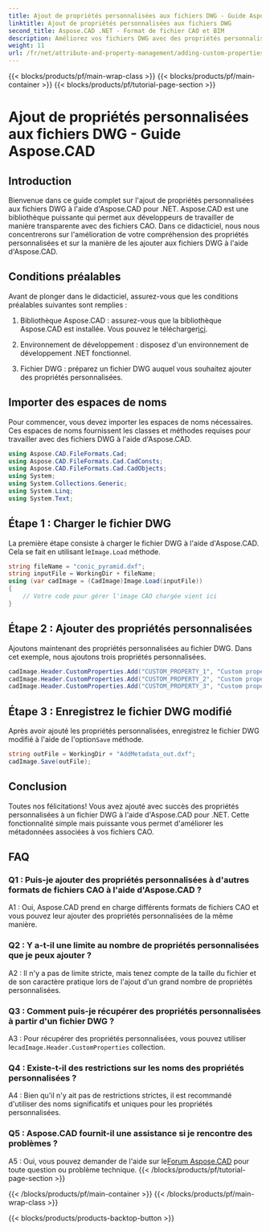 ```yaml
---
title: Ajout de propriétés personnalisées aux fichiers DWG - Guide Aspose.CAD
linktitle: Ajout de propriétés personnalisées aux fichiers DWG
second_title: Aspose.CAD .NET - Format de fichier CAO et BIM
description: Améliorez vos fichiers DWG avec des propriétés personnalisées à l'aide d'Aspose.CAD pour .NET. Suivez notre guide étape par étape pour ajouter des métadonnées significatives sans effort.
weight: 11
url: /fr/net/attribute-and-property-management/adding-custom-properties-to-dwg/
---
```


{{< blocks/products/pf/main-wrap-class >}}
{{< blocks/products/pf/main-container >}}
{{< blocks/products/pf/tutorial-page-section >}}

# Ajout de propriétés personnalisées aux fichiers DWG - Guide Aspose.CAD

## Introduction

Bienvenue dans ce guide complet sur l'ajout de propriétés personnalisées aux fichiers DWG à l'aide d'Aspose.CAD pour .NET. Aspose.CAD est une bibliothèque puissante qui permet aux développeurs de travailler de manière transparente avec des fichiers CAO. Dans ce didacticiel, nous nous concentrerons sur l'amélioration de votre compréhension des propriétés personnalisées et sur la manière de les ajouter aux fichiers DWG à l'aide d'Aspose.CAD.

## Conditions préalables

Avant de plonger dans le didacticiel, assurez-vous que les conditions préalables suivantes sont remplies :

1.  Bibliothèque Aspose.CAD : assurez-vous que la bibliothèque Aspose.CAD est installée. Vous pouvez le télécharger[ici](https://releases.aspose.com/cad/net/).

2. Environnement de développement : disposez d'un environnement de développement .NET fonctionnel.

3. Fichier DWG : préparez un fichier DWG auquel vous souhaitez ajouter des propriétés personnalisées.

## Importer des espaces de noms

Pour commencer, vous devez importer les espaces de noms nécessaires. Ces espaces de noms fournissent les classes et méthodes requises pour travailler avec des fichiers DWG à l'aide d'Aspose.CAD.

```csharp
using Aspose.CAD.FileFormats.Cad;
using Aspose.CAD.FileFormats.Cad.CadConsts;
using Aspose.CAD.FileFormats.Cad.CadObjects;
using System;
using System.Collections.Generic;
using System.Linq;
using System.Text;
```

## Étape 1 : Charger le fichier DWG

 La première étape consiste à charger le fichier DWG à l'aide d'Aspose.CAD. Cela se fait en utilisant le`Image.Load` méthode.

```csharp
string fileName = "conic_pyramid.dxf";
string inputFile = WorkingDir + fileName;
using (var cadImage = (CadImage)Image.Load(inputFile))
{
    // Votre code pour gérer l'image CAO chargée vient ici
}
```

## Étape 2 : Ajouter des propriétés personnalisées

Ajoutons maintenant des propriétés personnalisées au fichier DWG. Dans cet exemple, nous ajoutons trois propriétés personnalisées.

```csharp
cadImage.Header.CustomProperties.Add("CUSTOM_PROPERTY_1", "Custom property test 1");
cadImage.Header.CustomProperties.Add("CUSTOM_PROPERTY_2", "Custom property test 2");
cadImage.Header.CustomProperties.Add("CUSTOM_PROPERTY_3", "Custom property test 3");
```

## Étape 3 : Enregistrez le fichier DWG modifié

 Après avoir ajouté les propriétés personnalisées, enregistrez le fichier DWG modifié à l'aide de l'option`Save` méthode.

```csharp
string outFile = WorkingDir + "AddMetadata_out.dxf";
cadImage.Save(outFile);
```

## Conclusion

Toutes nos félicitations! Vous avez ajouté avec succès des propriétés personnalisées à un fichier DWG à l'aide d'Aspose.CAD pour .NET. Cette fonctionnalité simple mais puissante vous permet d'améliorer les métadonnées associées à vos fichiers CAO.

## FAQ

### Q1 : Puis-je ajouter des propriétés personnalisées à d'autres formats de fichiers CAO à l'aide d'Aspose.CAD ?

A1 : Oui, Aspose.CAD prend en charge différents formats de fichiers CAO et vous pouvez leur ajouter des propriétés personnalisées de la même manière.

### Q2 : Y a-t-il une limite au nombre de propriétés personnalisées que je peux ajouter ?

A2 : Il n'y a pas de limite stricte, mais tenez compte de la taille du fichier et de son caractère pratique lors de l'ajout d'un grand nombre de propriétés personnalisées.

### Q3 : Comment puis-je récupérer des propriétés personnalisées à partir d'un fichier DWG ?

 A3 : Pour récupérer des propriétés personnalisées, vous pouvez utiliser le`cadImage.Header.CustomProperties` collection.

### Q4 : Existe-t-il des restrictions sur les noms des propriétés personnalisées ?

A4 : Bien qu'il n'y ait pas de restrictions strictes, il est recommandé d'utiliser des noms significatifs et uniques pour les propriétés personnalisées.

### Q5 : Aspose.CAD fournit-il une assistance si je rencontre des problèmes ?

 A5 : Oui, vous pouvez demander de l'aide sur le[Forum Aspose.CAD](https://forum.aspose.com/c/cad/19) pour toute question ou problème technique.
{{< /blocks/products/pf/tutorial-page-section >}}

{{< /blocks/products/pf/main-container >}}
{{< /blocks/products/pf/main-wrap-class >}}

{{< blocks/products/products-backtop-button >}}
